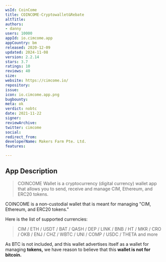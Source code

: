 ```yaml
---
wsId: CoinCome
title: COINCOME-Cryptowallet&Rebate
altTitle: 
authors:
- danny
users: 10000
appId: io.cimcome.app
appCountry: bm
released: 2020-12-09
updated: 2024-11-08
version: 2.2.14
stars: 3.7
ratings: 10
reviews: 40
size: 
website: https://cimcome.io/
repository: 
issue: 
icon: io.cimcome.app.png
bugbounty: 
meta: ok
verdict: nobtc
date: 2021-11-22
signer: 
reviewArchive: 
twitter: cimcome
social: 
redirect_from: 
developerName: Makers Farm Pte. Ltd.
features: 

---
```


## App Description

> COINCOME Wallet is a cryptocurrency (digital currency) wallet app that allows you to send, receive and manage CIM, Ethereum, and ERC20 tokens.

COINCOME is a non-custodial wallet that is meant for managing "CIM, Ethereum, and ERC20 tokens."  

Here is the list of supported currencies:

> CIM / ETH / USDT / BAT / QASH / DEP / LINK / BNB / HT / MKR / CRO / OKB / ENJ / CHZ / WBTC / UNI / COMP / USDC / THETA and more

As BTC is not included, and this wallet advertises itself as a wallet for managing **tokens,** we have reason to believe that this **wallet is not for bitcoin.**
